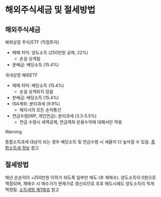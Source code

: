 
# 해외주식세금 및 절세방법

## 해외주식세금

해외상장 주식/ETF (직접투자)

- 매매 차익: 양도소득 (250만원 공제, 22%)
	- 손실 상계됨
- 분배금: 배당소득 (15.4%)

국내상장 해외ETF

- 매매 차익: 배당소득 (15.4%)
	- 손실 상계되지 않음
- 분배금: 배당소득 (15.4%)
- ISA계좌: 분리과세 (9.9%)
	- 해지시의 모든 손익통산
- 연금수령(IRP, 개인연금): 분리과세 (3.3-5.5%)
	- 연금 수령시 세액공제, 연금계좌 운용수익에 대해서만 적용

> [!warning]
> 종합소득과세 대상이 되는 경우 배당소득 및 연금수령 시 세율이 더 높아질 수 있음. [종합소득세 정보](./%EC%A2%85%ED%95%A9%EC%86%8C%EB%93%9D%EC%84%B8%20%EC%A0%95%EB%B3%B4.md) 참고

## 절세방법

매년 순손익이 +250만원 이하가 되도록 일부만 매도 (후 재매수). 양도소득이 0원으로 책정되며, 재매수 시 매수가가 현재가로 갱신되므로 추후 매도시에도 양도소득이 적게 책정됨. [소득세법 제118조](https://www.law.go.kr/법령/소득세법/(19933,20231231)) 참고

